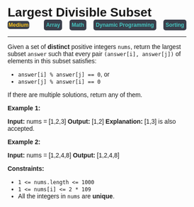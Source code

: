 
<style>
*{
    font-family: "Plus Jakarta Sans", sans-serif;
    padding: 0;
    margin: 0;
    box-sizing: border-box;
}
.diff{
    background: #3a3f4b;
    padding: 5px;
    width: max-content;
    border-radius: 5px;
    font-size: 12px;
    font-family: "Plus Jakarta Sans", sans-serif;
    font-weight: 700;
}
</style>

# Largest Divisible Subset

<div style="display: flex; justify-content: space-between; align-items: center">
<div class="diff" style="color: #fac31d;padding: 2px; background-color: '#3a3f4b'; border-radius: 5px;">Medium</div>
<br>
<div class="diff" style="color: #46c6c2">Array</div>
<div class="diff" style="color: #46c6c2">Math</div>
<div class="diff" style="color: #46c6c2">Dynamic Programming</div>
<div class="diff" style="color: #46c6c2">Sorting</div>
</div>

---

Given a set of **distinct** positive integers `nums`, return the largest subset `answer` such that every pair `(answer[i], answer[j])` of elements in this subset satisfies:

*   `answer[i] % answer[j] == 0`, or
*   `answer[j] % answer[i] == 0`

If there are multiple solutions, return any of them.

**Example 1:**

**Input:** nums = \[1,2,3\]
**Output:** \[1,2\]
**Explanation:** \[1,3\] is also accepted.

**Example 2:**

**Input:** nums = \[1,2,4,8\]
**Output:** \[1,2,4,8\]

**Constraints:**

*   `1 <= nums.length <= 1000`
*   `1 <= nums[i] <= 2 * 109`
*   All the integers in `nums` are **unique**.

